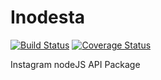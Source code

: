 Inodesta
=========
[![Build Status](https://travis-ci.org/SLedunois/inodesta.svg?branch=dev)](https://travis-ci.org/SLedunois/inodesta)
[![Coverage Status](https://coveralls.io/repos/github/SLedunois/inodesta/badge.svg?branch=dev)](https://coveralls.io/github/SLedunois/inodesta?branch=dev)

Instagram nodeJS API Package